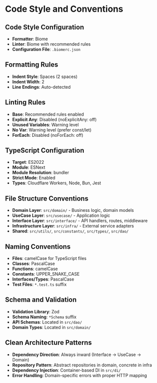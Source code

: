 # Code Style and Conventions

## Code Style Configuration
- **Formatter**: Biome
- **Linter**: Biome with recommended rules
- **Configuration File**: `.biomerc.json`

## Formatting Rules
- **Indent Style**: Spaces (2 spaces)
- **Indent Width**: 2
- **Line Endings**: Auto-detected

## Linting Rules
- **Base**: Recommended rules enabled
- **Explicit Any**: Disabled (noExplicitAny: off)
- **Unused Variables**: Warning level
- **No Var**: Warning level (prefer const/let)
- **ForEach**: Disabled (noForEach: off)

## TypeScript Configuration
- **Target**: ES2022
- **Module**: ESNext
- **Module Resolution**: bundler
- **Strict Mode**: Enabled
- **Types**: Cloudflare Workers, Node, Bun, Jest

## File Structure Conventions
- **Domain Layer**: `src/domain/` - Business logic, domain models
- **UseCase Layer**: `src/usecase/` - Application logic
- **Interface Layer**: `src/interface/` - API handlers, routes, middleware
- **Infrastructure Layer**: `src/infra/` - External service adapters
- **Shared**: `src/utils/`, `src/constants/`, `src/types/`, `src/dao/`

## Naming Conventions
- **Files**: camelCase for TypeScript files
- **Classes**: PascalCase
- **Functions**: camelCase
- **Constants**: UPPER_SNAKE_CASE
- **Interfaces/Types**: PascalCase
- **Test Files**: `*.test.ts` suffix

## Schema and Validation
- **Validation Library**: Zod
- **Schema Naming**: `*Schema` suffix
- **API Schemas**: Located in `src/dao/`
- **Domain Types**: Located in `src/domain/`

## Clean Architecture Patterns
- **Dependency Direction**: Always inward (Interface → UseCase → Domain)
- **Repository Pattern**: Abstract repositories in domain, concrete in infra
- **Dependency Injection**: Container-based DI in `src/di/`
- **Error Handling**: Domain-specific errors with proper HTTP mapping